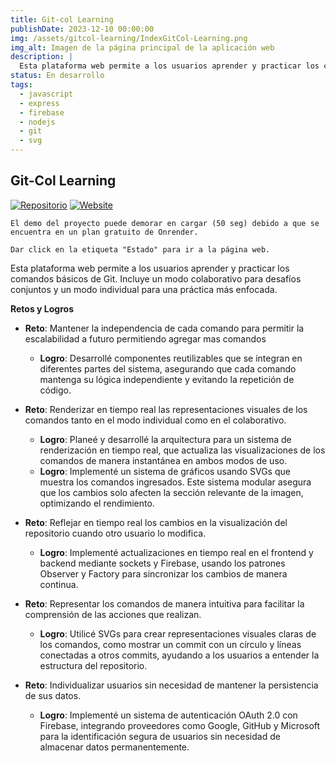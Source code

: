 ```yaml
---
title: Git-col Learning
publishDate: 2023-12-10 00:00:00
img: /assets/gitcol-learning/IndexGitCol-Learning.png
img_alt: Imagen de la página principal de la aplicación web
description: |
  Esta plataforma web permite a los usuarios aprender y practicar los conceptos básicos de Git. Incluye un modo colaborativo donde los usuarios pueden participar en desafíos y trabajar juntos para mejorar sus habilidades en control de versiones.
status: En desarrollo
tags:
  - javascript
  - express
  - firebase
  - nodejs
  - git
  - svg
---
```

## Git-Col Learning

[![Repositorio](https://img.shields.io/badge/Repositorio-%23090b11?style=for-the-badge&logo=github&logoColor=white&labelColor=%23090b11)](https://github.com/J4F3ET/UD.ProyectoDeGrado.GitCol-Learning)
[![Website](https://img.shields.io/website?url=https%3A%2F%2Fgitcol-learning.onrender.com&up_message=Desplegado&down_message=No%20desplegado&style=for-the-badge&label=Estado&labelColor=%23090b11)](https://gitcol-learning.onrender.com)

`El demo del proyecto puede demorar en cargar (50 seg) debido a que se encuentra en un plan gratuito de Onrender.`

`Dar click en la etiqueta "Estado" para ir a la página web.`

Esta plataforma web permite a los usuarios aprender y practicar los comandos básicos de Git. Incluye un modo colaborativo para desafíos conjuntos y un modo individual para una práctica más enfocada.

**Retos y Logros**

- **Reto**: Mantener la independencia de cada comando para permitir la escalabilidad a futuro permitiendo agregar mas comandos
  - **Logro**: Desarrollé componentes reutilizables que se integran en diferentes partes del sistema, asegurando que cada comando mantenga su lógica independiente y evitando la repetición de código.

- **Reto**: Renderizar en tiempo real las representaciones visuales de los comandos tanto en el modo individual como en el colaborativo.
  - **Logro**: Planeé y desarrollé la arquitectura para un sistema de renderización en tiempo real, que actualiza las visualizaciones de los comandos de manera instantánea en ambos modos de uso.
  - **Logro**: Implementé un sistema de gráficos usando SVGs que muestra los comandos ingresados. Este sistema modular asegura que los cambios solo afecten la sección relevante de la imagen, optimizando el rendimiento.

- **Reto**: Reflejar en tiempo real los cambios en la visualización del repositorio cuando otro usuario lo modifica.
  - **Logro**: Implementé actualizaciones en tiempo real en el frontend y backend mediante sockets y Firebase, usando los patrones Observer y Factory para sincronizar los cambios de manera continua.

- **Reto**: Representar los comandos de manera intuitiva para facilitar la comprensión de las acciones que realizan.
  - **Logro**: Utilicé SVGs para crear representaciones visuales claras de los comandos, como mostrar un commit con un círculo y líneas conectadas a otros commits, ayudando a los usuarios a entender la estructura del repositorio.

- **Reto**: Individualizar usuarios sin necesidad de mantener la persistencia de sus datos.
  - **Logro**: Implementé un sistema de autenticación OAuth 2.0 con Firebase, integrando proveedores como Google, GitHub y Microsoft para la identificación segura de usuarios sin necesidad de almacenar datos permanentemente.
